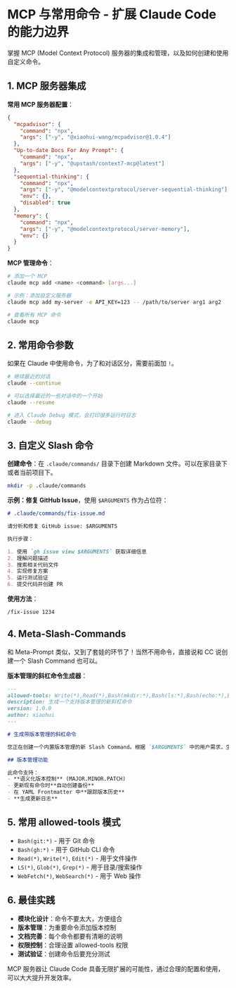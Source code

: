 # MCP 与常用命令 - 扩展 Claude Code 的能力边界

掌握 MCP (Model Context Protocol) 服务器的集成和管理，以及如何创建和使用自定义命令。

## 1. MCP 服务器集成

**常用 MCP 服务器配置**：

```json
{
  "mcpadvisor": {
    "command": "npx",
    "args": ["-y", "@xiaohui-wang/mcpadvisor@1.0.4"]
  },
  "Up-to-date Docs For Any Prompt": {
    "command": "npx",
    "args": ["-y", "@upstash/context7-mcp@latest"]
  },
  "sequential-thinking": {
    "command": "npx",
    "args": ["-y", "@modelcontextprotocol/server-sequential-thinking"],
    "env": {},
    "disabled": true
  },
  "memory": {
    "command": "npx",
    "args": ["-y", "@modelcontextprotocol/server-memory"],
    "env": {}
  }
}
```

**MCP 管理命令**：

```bash
# 添加一个 MCP
claude mcp add <name> <command> [args...]

# 示例：添加自定义服务器
claude mcp add my-server -e API_KEY=123 -- /path/to/server arg1 arg2

# 查看所有 MCP 命令
claude mcp
```

## 2. 常用命令参数

如果在 Claude 中使用命令，为了和对话区分，需要前面加 `!`。

```bash
# 继续最近的对话
claude --continue

# 可以选择最近的一些对话中的一个开始
claude --resume

# 进入 Claude Debug 模式，会打印很多运行时日志
claude --debug
```

## 3. 自定义 Slash 命令

**创建命令**：在 `.claude/commands/` 目录下创建 Markdown 文件。可以在家目录下或者当前项目下。

```bash
mkdir -p .claude/commands
```

**示例：修复 GitHub Issue**，使用 `$ARGUMENTS` 作为占位符：

```markdown
# .claude/commands/fix-issue.md

请分析和修复 GitHub issue: $ARGUMENTS

执行步骤：

1. 使用 `gh issue view $ARGUMENTS` 获取详细信息
2. 理解问题描述
3. 搜索相关代码文件
4. 实现修复方案
5. 运行测试验证
6. 提交代码并创建 PR
```

**使用方法**：

```bash
/fix-issue 1234
```

## 4. Meta-Slash-Commands

和 Meta-Prompt 类似，又到了套娃的环节了！当然不用命令，直接说和 CC 说创建一个 Slash Command 也可以。

**版本管理的斜杠命令生成器**：

```markdown
---
allowed-tools: Write(*),Read(*),Bash(mkdir:*),Bash(ls:*),Bash(echo:*),Bash(cp:*),Bash(date:*)
description: 生成一个支持版本管理的新斜杠命令
version: 1.0.0
author: xiaohui
---

# 生成带版本管理的斜杠命令

您正在创建一个内置版本管理的新 Slash Command。根据 `$ARGUMENTS` 中的用户需求，生成一个完整的带版本控制的 Slash Command 文件。

## 版本管理功能

此命令支持：
- **语义化版本控制** (MAJOR.MINOR.PATCH)
- 更新现有命令时**自动创建备份**
- 在 YAML Frontmatter 中**跟踪版本历史**
- **生成更新日志**
```

## 5. 常用 allowed-tools 模式

- `Bash(git:*)` - 用于 Git 命令
- `Bash(gh:*)` - 用于 GitHub CLI 命令
- `Read(*)`, `Write(*)`, `Edit(*)` - 用于文件操作
- `LS(*)`, `Glob(*)`, `Grep(*)` - 用于目录/搜索操作
- `WebFetch(*)`, `WebSearch(*)` - 用于 Web 操作

## 6. 最佳实践

- **模块化设计**：命令不要太大，方便组合
- **版本管理**：为重要命令添加版本控制
- **文档完善**：每个命令都要有清晰的说明
- **权限控制**：合理设置 allowed-tools 权限
- **测试验证**：创建命令后要充分测试

MCP 服务器让 Claude Code 具备无限扩展的可能性，通过合理的配置和使用，可以大大提升开发效率。
